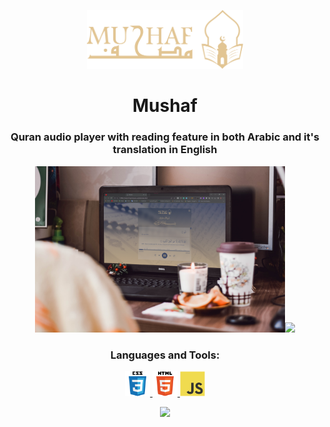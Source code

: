 <p align="center"><img src="https://raw.githubusercontent.com/Mahmoud46/Mushaf_quran_reader_and_audio_player/28eb1fbd7e71773040ba6bc7e0db1d6332a84e5c/imgs/main-logo.svg" width="250"></p>
<h1 align="center">Mushaf</h1>
<h3 align="center">Quran audio player with reading feature in both Arabic and it's translation in English</h3>
<p align="center"><img src="https://raw.githubusercontent.com/Mahmoud46/Mushaf_quran_reader_and_audio_player/main/501521%20DELL%20PC%20with%20xmas%20stuff.jpg" width="400"><img src="https://github.com/Mahmoud46/Mushaf_quran_reader_and_audio_player/blob/main/Mushaf.gif?raw=true" width="475">
</p>
<h3 align="center">Languages and Tools:</h3>
<p align="center"> <a href="https://www.w3schools.com/css/" target="_blank" rel="noreferrer"> <img src="https://raw.githubusercontent.com/devicons/devicon/master/icons/css3/css3-original-wordmark.svg" alt="css3" width="40" height="40"/> </a> <a href="https://www.w3.org/html/" target="_blank" rel="noreferrer"> <img src="https://raw.githubusercontent.com/devicons/devicon/master/icons/html5/html5-original-wordmark.svg" alt="html5" width="40" height="40"/> </a> <a href="https://developer.mozilla.org/en-US/docs/Web/JavaScript" target="_blank" rel="noreferrer"> <img src="https://raw.githubusercontent.com/devicons/devicon/master/icons/javascript/javascript-original.svg" alt="javascript" width="40" height="40"/> </a> </p>
<p align="center"><a href="https://mahmoud46.github.io/Mushaf_quran_reader_and_audio_player/"><img src="https://cdn-icons-png.flaticon.com/512/5038/5038590.png" width="80"></a></p>
